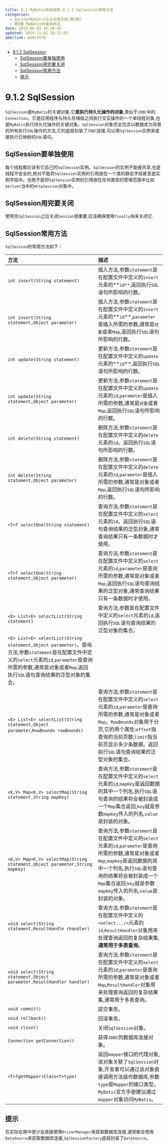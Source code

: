 ```yaml
---
title: 9.1 MyBatis体系结构 9.1.2 SqlSession常用方法
categories: 
  - Spring+Mybatis企业应用实战(第2版)
  - 第9章 MyBatis的基本用法
date: 2019-06-03 10:20:16
updated: 2019-11-02 10:12:05
abbrlink: bb8c5579
---
```

<div id='my_toc'>

- [9.1.2 SqlSession](/JavaReadingNotes/bb8c5579/#9-1-2-SqlSession)
    - [SqlSession要单独使用](/JavaReadingNotes/bb8c5579/#SqlSession要单独使用)
    - [SqlSession用完要关闭](/JavaReadingNotes/bb8c5579/#SqlSession用完要关闭)
    - [SqlSession常用方法](/JavaReadingNotes/bb8c5579/#SqlSession常用方法)
    - [提示](/JavaReadingNotes/bb8c5579/#提示)

</div>
<!--more-->
<script>if (navigator.platform.toLowerCase() == 'win32'){document.getElementById('my_toc').style.display = 'none';}</script>

<!--end-->
# 9.1.2 SqlSession #
`SqlSession`是`MyBatis`的关键对象,它**是执行持久化操作的对象**,类似于`JDBC`中的`Connection`。它是应用程序与持久存储层之间执行交互操作的一个单线程对象,也是`MyBatis`执行持久化操作的关键对象。`SqlSession`对象完全包含以数据库为背景的所有执行`SQL`操作的方法,它的底层封装了`JDBC`连接,可以用`SqlSession`实例来直接执行已映射的`SQL`语句。
## SqlSession要单独使用 ##
每个线程都应该有它自己的`SqlSession`实例。`SqlSession`的实例不能被共享,也是线程不安全的,绝对不能将`SqlSession`实例的引用放在一个类的静态字段甚至是实例字段中。也绝不能将`SqlSession`实例的引用放在任何类型的管理范围中比如`Serlvet`当中的`HttpSession`对象中。
## SqlSession用完要关闭 ##
使用完`SqlSession`之后关闭`Session`很重要,应该确保使用`finally`块来关闭它.
## SqlSession常用方法 ##
`SqlSession`的常用方法如下：

|方法|描述|
|:---|:---|
|`int insert(String statement)`|插入方法,参数`statement`是在配置文件中定义的`insert`元素的**`id**`,返回执行`SQL`语句所影响的行数。|
|`int insert(String statement,Object parameter)`|插入方法,参数`statement`是在配置文件中定义的`insert`元素的**`id`**,`parameter`是插入所需的参数,通常是`对象`或者`Map`,返回执行`SQL`语句所影响的行数。|
|`int update(String statement)`|更新方法,参数`statement`是在配置文件中定义的`update`元素的**`id`**,返回执行`SQL`语句所影响的行数。|
|`int update(String statement,Object parameter)`|更新方法,参数`statement`是在配置文件中定义的`update`元素的`id`,`parameter`是插入所需的参数,通常是`对象`或者`Map`,返回执行`SQL`语句所影响的行数。|
|`int delete(String statement)`|删除方法,参数`statement`是在配置文件中定义的`delete`元素的`id`。返回执行`SQL`语句所影响的行数。|
|`int delete(String statement,Object parameter)`|删除方法,参数`statement`是在配置文件中定义的`delete`元素的`id`,`parameter`是插入所需的参数,通常是对象或者`Map`,返回执行`SQL`语句所影响的行数。|
|`<T>T selectOne(String statement)`|查询方法,参数`statement`是在配置文件中定义的`select`元素的`id`。返回执行`SQL`语句查询结果的泛型对象,通常查询结果只有一条数据时才使用。|
|`<T>T selectOne(String statement,Object parameter)`|查询方法,参数`statement`是在配置文件中定义的`select`元素的`id`,`parameter`是查询所需的参数,通常是对象或者`Map`,返回执行`SQL`语句查询结果的泛型对象,通常查询结果只有一条数据时才使用。|
|`<E> List<E> selectList(String statement)`|查询方法,参数是在配置文件中定义的`select`元素的`id`,返回执行`SQL`语句查询结果的泛型对象的集合。|
|`<E> List<E> selectList(String statement,Object parameter)`。查询方法,参数`statement`是在配置文件中定义的`select`元素的`id`,`parameter`是查询所需的参数,通常是对象或者`Map`,返回执行`SQL`语句查询结果的泛型对象的集合。|
|`<E> List<E> selectList(String statement,Object parameter`,`RowBounds rowBounds)`|查询方法,参数`statement`是在配置文件中定义的`select`元素的`id`,`parameter`是查询所需的参数,通常是对象或者`Map`。`RowBounds`对象用于分页,它的两个属性:`offset`指查询的当前页数;`limit`指当前页显示多少条数据。返回执行`SQL`语句查询结果的泛型对象的集合。|
|`<K,V> Map<K,V> selectMap(String statement,String mapKey)`|查询方法,参数`statement`是在配置文件中定义的`select`元素的`id`,`mapKey`是返回数据的其中一个列名,执行`SQL`语句查询的结果将会被封装成一个`Map`集合返回,`key`就是参数`mapKey`传入的列名,`value`是封装的对象。|
|`<K,V> Map<K,V> selectMap(String statement,Object parameter,String mapKey)`|查询方法,参数`statement`是在配置文件中定义的`select`元素的`id`,`parameter`是查询所需的参数,通常是对象或者`Map`,`mapKey`是返回数据的其中一个列名,执行`SQL`语句查询的结果将会被封装成一个`Map`集合返回,`key`就是参数`mapKey`传入的列名,`value`是封装的对象。|
|`void select(String statement,ResultHandle rhandler)`|查询方法,参数`statement`是在配置文件中定义的`<select.../>`元素的`id`,`ResultHandler`对象用来处理查询返回的复杂结果集,**通常用于多表查询**。|
|`void select(String statement,Object parameter,ResultHandler handler)`|查询方法,参数`statement`是在配置文件中定义的`select`元素的`id`,`parameter`是查询所需的参数,通常是对象或者`Map`,`ResultHandler`对象用来处理查询返回的复杂结果集,通常用于多表查询。|
|`void commit()`|提交事务。|
|`void rollback()`|回滚事务。|
|`void close()`|关闭`SqlSession`对象。|
|`Connection getConnection()`|获得`JDBC`的数据库连接对象。|
|`<T>TgetMapper(Class<T>type)`|返回`mapper`接口的代理对象,该对象关联了`SqlSession`对象,开发者可以通过该对象直接调用方法操作数据库,参数`type`是`Mapper`的接口类型。`MyBatis`官方手册建议通过`mapper`对象访问`MyBatis`。|
## 提示 ##
在实际应用中很少会直接使用`DriverManager`来获取数据库连接,通常都会使用`DataSource`来获取数据库连接,`SqlSessionFactory`底层封装了`DataSource`。


